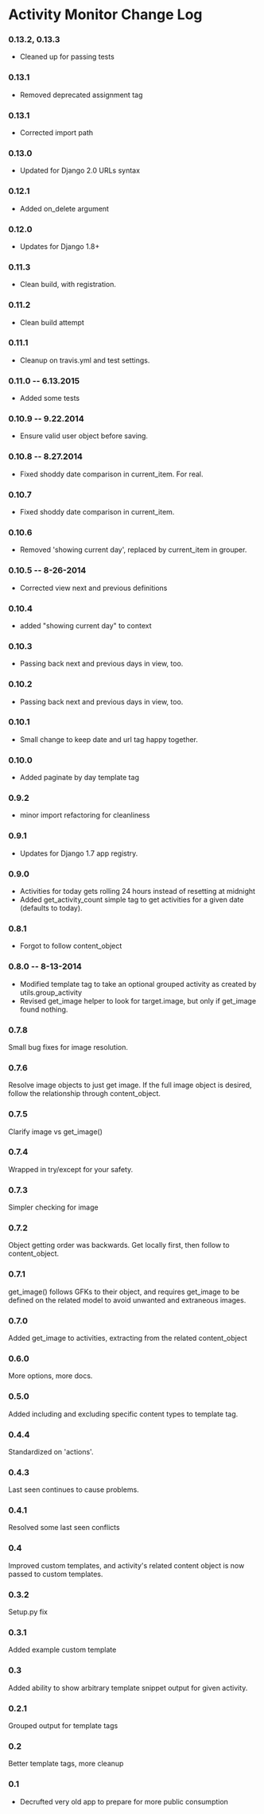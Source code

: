 # Activity Monitor Change Log

### 0.13.2, 0.13.3
* Cleaned up for passing tests

### 0.13.1
* Removed deprecated assignment tag

### 0.13.1
* Corrected import path

### 0.13.0
* Updated for Django 2.0 URLs syntax

### 0.12.1
* Added on_delete argument

### 0.12.0
* Updates for Django 1.8+

### 0.11.3
* Clean build, with registration.

### 0.11.2
* Clean build attempt

### 0.11.1
* Cleanup on travis.yml and test settings.

### 0.11.0 -- 6.13.2015
* Added some tests

### 0.10.9 -- 9.22.2014
* Ensure valid user object before saving.

### 0.10.8 -- 8.27.2014
* Fixed shoddy date comparison in current_item. For real.

### 0.10.7
* Fixed shoddy date comparison in current_item.

### 0.10.6
* Removed 'showing current day', replaced by current_item in grouper.

### 0.10.5 -- 8-26-2014
* Corrected view next and previous definitions

### 0.10.4
* added "showing current day" to context

### 0.10.3
* Passing back next and previous days in view, too.

### 0.10.2
* Passing back next and previous days in view, too.

### 0.10.1
* Small change to keep date and url tag happy together.

### 0.10.0
* Added paginate by day template tag

### 0.9.2
* minor import refactoring for cleanliness

### 0.9.1
* Updates for Django 1.7 app registry.

### 0.9.0
* Activities for today gets rolling 24 hours instead of resetting at midnight
* Added get_activity_count simple tag to get activities for a given date (defaults to today).

### 0.8.1
* Forgot to follow content_object

### 0.8.0 -- 8-13-2014
* Modified template tag to take an optional grouped activity as created by utils.group_activity
* Revised get_image helper to look for target.image, but only if get_image found nothing.

### 0.7.8
Small bug fixes for image resolution.

### 0.7.6
Resolve image objects to just get image. If the full image object is desired, follow the relationship through content_object.

### 0.7.5
Clarify image vs get_image()

### 0.7.4
Wrapped in try/except for your safety.

### 0.7.3
Simpler checking for image

### 0.7.2
Object getting order was backwards. Get locally first, then follow to content_object.

### 0.7.1
get_image() follows GFKs to their object, and requires get_image to be defined on the related model to avoid unwanted and extraneous images.

### 0.7.0
Added get_image to activities, extracting from the related content_object

### 0.6.0
More options, more docs.

### 0.5.0
Added including and excluding specific content types to template tag.

### 0.4.4
Standardized on 'actions'.

### 0.4.3
Last seen continues to cause problems.

### 0.4.1
Resolved some last seen conflicts

### 0.4
Improved custom templates, and activity's related content object is now passed to custom templates.

### 0.3.2
Setup.py fix

### 0.3.1
Added example custom template

### 0.3
Added ability to show arbitrary template snippet output for given activity.

### 0.2.1
Grouped output for template tags

### 0.2
Better template tags, more cleanup

### 0.1
* Decrufted very old app to prepare for more public consumption
